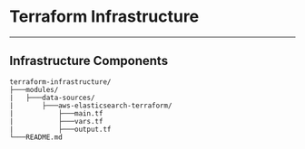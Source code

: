 # Terraform Infrastructure
--------------
## Infrastructure Components

```
terraform-infrastructure/
├───modules/              
|   ├───data-sources/
|       ├───aws-elasticsearch-terraform/
|           ├───main.tf
|           ├───vars.tf
|           ├───output.tf
└───README.md
```
